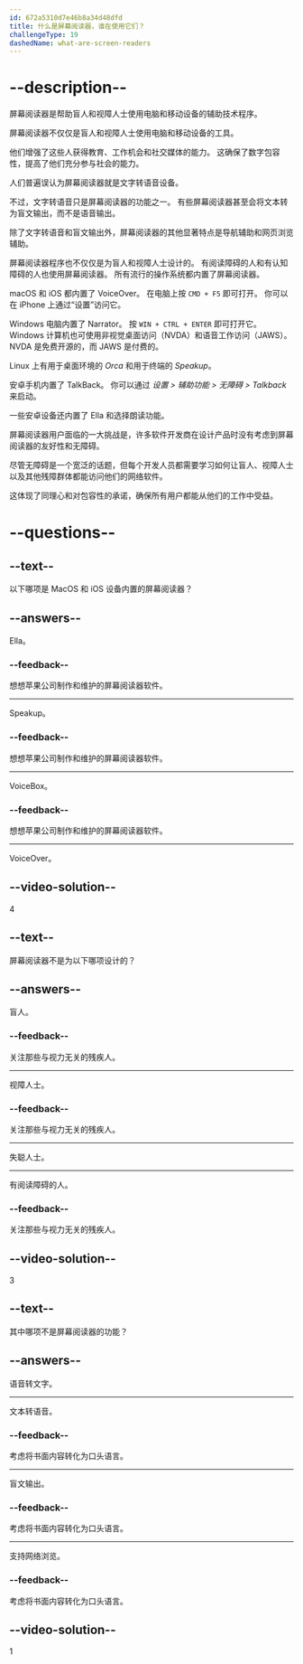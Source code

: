 ```yaml
---
id: 672a5310d7e46b8a34d48dfd
title: 什么是屏幕阅读器，谁在使用它们？
challengeType: 19
dashedName: what-are-screen-readers
---
```


# --description--

屏幕阅读器是帮助盲人和视障人士使用电脑和移动设备的辅助技术程序。

屏幕阅读器不仅仅是盲人和视障人士使用电脑和移动设备的工具。

他们增强了这些人获得教育、工作机会和社交媒体的能力。 这确保了数字包容性，提高了他们充分参与社会的能力。

人们普遍误认为屏幕阅读器就是文字转语音设备。

不过，文字转语音只是屏幕阅读器的功能之一。 有些屏幕阅读器甚至会将文本转为盲文输出，而不是语音输出。

除了文字转语音和盲文输出外，屏幕阅读器的其他显著特点是导航辅助和网页浏览辅助。

屏幕阅读器程序也不仅仅是为盲人和视障人士设计的。 有阅读障碍的人和有认知障碍的人也使用屏幕阅读器。 所有流行的操作系统都内置了屏幕阅读器。

macOS 和 iOS 都内置了 VoiceOver。 在电脑上按 `CMD + F5` 即可打开。 你可以在 iPhone 上通过“设置”访问它。

Windows 电脑内置了 Narrator。 按 `WIN + CTRL + ENTER` 即可打开它。 Windows 计算机也可使用非视觉桌面访问（NVDA）和语音工作访问（JAWS）。 NVDA 是免费开源的，而 JAWS 是付费的。

Linux 上有用于桌面环境的 _Orca_ 和用于终端的 _Speakup_。

安卓手机内置了 TalkBack。 你可以通过 _设置 > 辅助功能 > 无障碍 > Talkback_ 来启动。

一些安卓设备还内置了 Ella 和选择朗读功能。

屏幕阅读器用户面临的一大挑战是，许多软件开发商在设计产品时没有考虑到屏幕阅读器的友好性和无障碍。

尽管无障碍是一个宽泛的话题，但每个开发人员都需要学习如何让盲人、视障人士以及其他残障群体都能访问他们的网络软件。

这体现了同理心和对包容性的承诺，确保所有用户都能从他们的工作中受益。

# --questions--

## --text--

以下哪项是 MacOS 和 iOS 设备内置的屏幕阅读器？

## --answers--

Ella。

### --feedback--

想想苹果公司制作和维护的屏幕阅读器软件。

---

Speakup。

### --feedback--

想想苹果公司制作和维护的屏幕阅读器软件。

---

VoiceBox。

### --feedback--

想想苹果公司制作和维护的屏幕阅读器软件。

---

VoiceOver。

## --video-solution--

4

## --text--

屏幕阅读器不是为以下哪项设计的？

## --answers--

盲人。

### --feedback--

关注那些与视力无关的残疾人。

---

视障人士。

### --feedback--

关注那些与视力无关的残疾人。

---

失聪人士。

---

有阅读障碍的人。

### --feedback--

关注那些与视力无关的残疾人。

## --video-solution--

3

## --text--

其中哪项不是屏幕阅读器的功能？

## --answers--

语音转文字。

---

文本转语音。

### --feedback--

考虑将书面内容转化为口头语言。

---

盲文输出。

### --feedback--

考虑将书面内容转化为口头语言。

---

支持网络浏览。

### --feedback--

考虑将书面内容转化为口头语言。

## --video-solution--

1
